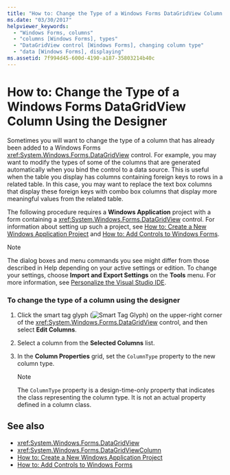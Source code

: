 ```yaml
---
title: "How to: Change the Type of a Windows Forms DataGridView Column Using the Designer"
ms.date: "03/30/2017"
helpviewer_keywords: 
  - "Windows Forms, columns"
  - "columns [Windows Forms], types"
  - "DataGridView control [Windows Forms], changing column type"
  - "data [Windows Forms], displaying"
ms.assetid: 7f994d45-600d-4190-a187-35803214b40c
---
```

# How to: Change the Type of a Windows Forms DataGridView Column Using the Designer
Sometimes you will want to change the type of a column that has already been added to a Windows Forms <xref:System.Windows.Forms.DataGridView> control. For example, you may want to modify the types of some of the columns that are generated automatically when you bind the control to a data source. This is useful when the table you display has columns containing foreign keys to rows in a related table. In this case, you may want to replace the text box columns that display these foreign keys with combo box columns that display more meaningful values from the related table.  
  
 The following procedure requires a **Windows Application** project with a form containing a <xref:System.Windows.Forms.DataGridView> control. For information about setting up such a project, see [How to: Create a New Windows Application Project](https://docs.microsoft.com/previous-versions/visualstudio/visual-studio-2010/42wc9kk5(v=vs.100)) and [How to: Add Controls to Windows Forms](../../../../docs/framework/winforms/controls/how-to-add-controls-to-windows-forms.md).  
  
> [!NOTE]
>  The dialog boxes and menu commands you see might differ from those described in Help depending on your active settings or edition. To change your settings, choose **Import and Export Settings** on the **Tools** menu. For more information, see [Personalize the Visual Studio IDE](/visualstudio/ide/personalizing-the-visual-studio-ide).  
  
### To change the type of a column using the designer  
  
1.  Click the smart tag glyph (![Smart Tag Glyph](../../../../docs/framework/winforms/controls/media/vs-winformsmttagglyph.gif "VS_WinFormSmtTagGlyph")) on the upper-right corner of the <xref:System.Windows.Forms.DataGridView> control, and then select **Edit Columns**.  
  
2.  Select a column from the **Selected Columns** list.  
  
3.  In the **Column Properties** grid, set the `ColumnType` property to the new column type.  
  
    > [!NOTE]
    >  The `ColumnType` property is a design-time-only property that indicates the class representing the column type. It is not an actual property defined in a column class.  
  
## See also
- <xref:System.Windows.Forms.DataGridView>
- <xref:System.Windows.Forms.DataGridViewColumn>
- [How to: Create a New Windows Application Project](https://docs.microsoft.com/previous-versions/visualstudio/visual-studio-2010/42wc9kk5(v=vs.100))
- [How to: Add Controls to Windows Forms](../../../../docs/framework/winforms/controls/how-to-add-controls-to-windows-forms.md)
